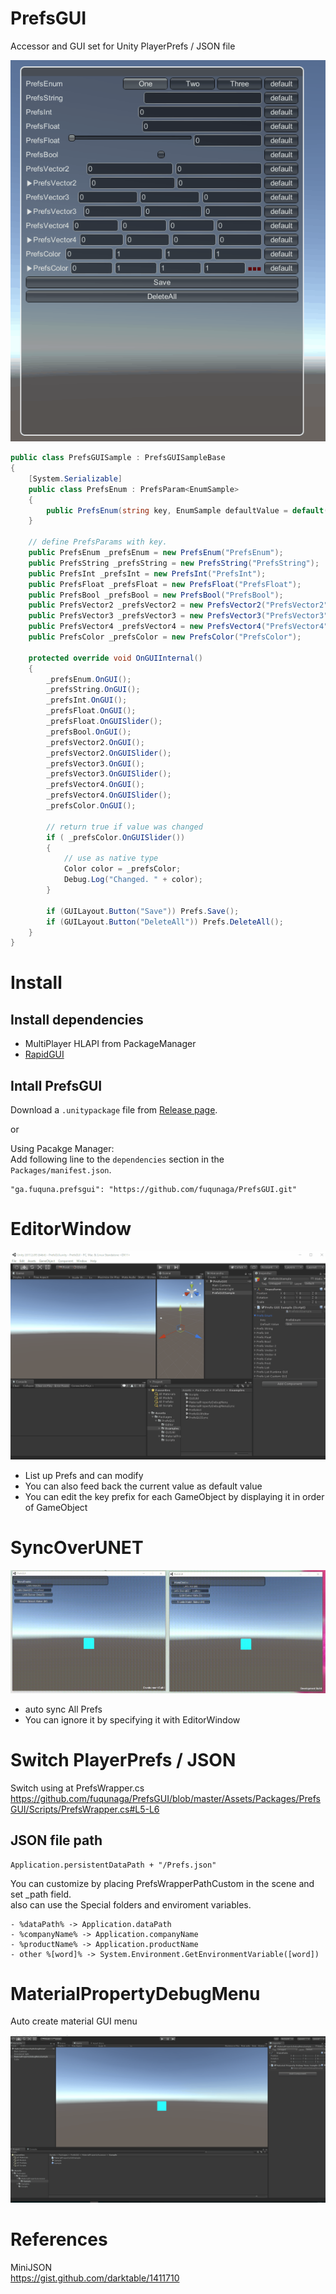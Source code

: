 # PrefsGUI

Accessor and GUI set for Unity PlayerPrefs / JSON file

![](Docs/PrefsGUI.gif)

```csharp
public class PrefsGUISample : PrefsGUISampleBase
{
    [System.Serializable]
    public class PrefsEnum : PrefsParam<EnumSample>
    {
        public PrefsEnum(string key, EnumSample defaultValue = default(EnumSample)) : base(key, defaultValue) { }
    }

    // define PrefsParams with key.
    public PrefsEnum _prefsEnum = new PrefsEnum("PrefsEnum");
    public PrefsString _prefsString = new PrefsString("PrefsString");
    public PrefsInt _prefsInt = new PrefsInt("PrefsInt");
    public PrefsFloat _prefsFloat = new PrefsFloat("PrefsFloat");
    public PrefsBool _prefsBool = new PrefsBool("PrefsBool");
    public PrefsVector2 _prefsVector2 = new PrefsVector2("PrefsVector2");
    public PrefsVector3 _prefsVector3 = new PrefsVector3("PrefsVector3");
    public PrefsVector4 _prefsVector4 = new PrefsVector4("PrefsVector4");
    public PrefsColor _prefsColor = new PrefsColor("PrefsColor");

    protected override void OnGUIInternal()
    {
        _prefsEnum.OnGUI();
        _prefsString.OnGUI();
        _prefsInt.OnGUI();
        _prefsFloat.OnGUI();
        _prefsFloat.OnGUISlider();
        _prefsBool.OnGUI();
        _prefsVector2.OnGUI();
        _prefsVector2.OnGUISlider();
        _prefsVector3.OnGUI();
        _prefsVector3.OnGUISlider();
        _prefsVector4.OnGUI();
        _prefsVector4.OnGUISlider();
        _prefsColor.OnGUI();

        // return true if value was changed
        if ( _prefsColor.OnGUISlider())
        {
            // use as native type
            Color color = _prefsColor;
            Debug.Log("Changed. " + color);
        }

        if (GUILayout.Button("Save")) Prefs.Save();
        if (GUILayout.Button("DeleteAll")) Prefs.DeleteAll();
    }
}
```

# Install

## Install dependencies

- MultiPlayer HLAPI from PackageManager
- [RapidGUI](https://github.com/fuqunaga/RapidGUI)

## Intall PrefsGUI
Download a `.unitypackage` file from [Release page](https://github.com/fuqunaga/PrefsGUI/releases).

or

Using Pacakge Manager:  
Add following line to the `dependencies` section in the `Packages/manifest.json`.
```
"ga.fuquna.prefsgui": "https://github.com/fuqunaga/PrefsGUI.git"
```


# EditorWindow

![](Docs/PrefsGUIEditor.gif)
- List up Prefs and can modify 
- You can also feed back the current value as default value
- You can edit the key prefix for each GameObject by displaying it in order of GameObject


# SyncOverUNET

![](Docs/SyncOverUNET.gif)
- auto sync All Prefs
- You can ignore it by specifying it with EditorWindow


# Switch PlayerPrefs / JSON

Switch using at PrefsWrapper.cs
https://github.com/fuqunaga/PrefsGUI/blob/master/Assets/Packages/PrefsGUI/Scripts/PrefsWrapper.cs#L5-L6

## JSON file path
```
Application.persistentDataPath + "/Prefs.json"
```

You can customize by placing PrefsWrapperPathCustom in the scene and set _path field.  
also can use the Special folders and enviroment variables.
```
- %dataPath% -> Application.dataPath
- %companyName% -> Application.companyName
- %productName% -> Application.productName
- other %[word]% -> System.Environment.GetEnvironmentVariable([word])
```


# MaterialPropertyDebugMenu

Auto create material GUI menu

![](Docs/MaterialPropertyDebugMenu.gif)


# References
MiniJSON  
https://gist.github.com/darktable/1411710
